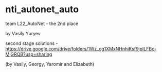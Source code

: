 # nti_autonet_auto

team L22_AutoNet - the 2nd place

by Vasily Yuryev

second stage solutions - https://drive.google.com/drive/folders/1Wz_cg1XMxNHnhiKsf9jpILFBc-MjGRQB?usp=sharing 

(by Vasily, Georgy, Yaromir and Elizabeth)

